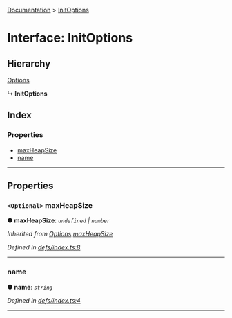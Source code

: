 [Documentation](../README.md) > [InitOptions](../interfaces/initoptions.md)

# Interface: InitOptions

## Hierarchy

 [Options](options.md)

**↳ InitOptions**

## Index

### Properties

* [maxHeapSize](initoptions.md#maxheapsize)
* [name](initoptions.md#name)

---

## Properties

<a id="maxheapsize"></a>

### `<Optional>` maxHeapSize

**● maxHeapSize**: *`undefined` \| `number`*

*Inherited from [Options](options.md).[maxHeapSize](options.md#maxheapsize)*

*Defined in [defs/index.ts:8](https://github.com/badbatch/cachemap/blob/b7556b3/packages/map/src/defs/index.ts#L8)*

___
<a id="name"></a>

###  name

**● name**: *`string`*

*Defined in [defs/index.ts:4](https://github.com/badbatch/cachemap/blob/b7556b3/packages/map/src/defs/index.ts#L4)*

___

